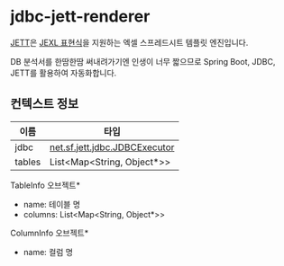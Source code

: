 # jdbc-jett-renderer

[JETT](http://jett.sourceforge.net)은 [JEXL 표현식](http://commons.apache.org/proper/commons-jexl)을 지원하는 엑셀 스프레드시트 템플릿 엔진입니다.

DB 분석서를 한땀한땀 써내려가기엔 인생이 너무 짧으므로 Spring Boot, JDBC, JETT를 활용하여 자동화합니다.

## 컨텍스트 정보
| 이름 | 타입 |
| ---- | ---- |
| jdbc | [net.sf.jett.jdbc.JDBCExecutor](http://jett.sourceforge.net/misc/jdbc_executor.html) |
| tables | List<Map<String, Object\*>> |

TableInfo 오브젝트\*
- name: 테이블 명
- columns: List<Map<String, Object\*>>

ColumnInfo 오브젝트\*
- name: 컬럼 명
